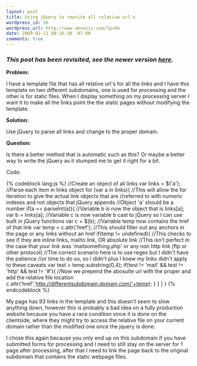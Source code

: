 ```yaml
--- 
layout: post
title: Using jQuery to rewrite all relative url's
wordpress_id: 56
wordpress_url: http://www.aknosis.com/?p=56
date: 2009-02-11 00:16:30 -07:00
comments: true
---
```

<h3><em>This post has been revisited, see the newer version <a title="Using jQuery to rewrite relative urls to absolute urls – [revisited]" href="http://aknosis.com/2011/07/17/using-jquery-to-rewrite-relative-urls-to-absolute-urls-revisited/">here</a>.</em></h3>
<strong>Problem:</strong>

I have a template file that has all relative url's for all the links and I have this template on two different subdomains, one is used for processing and the other is for static files.
When I display something on my processing server I want it to make all the links point the the static pages without modifying the template.

<strong>Solution:</strong>

Use jQuery to parse all links and change to the proper domain.

<strong>Question:</strong>

Is there a better method that is automatic such as this? Or maybe a better way to write the jQuery as it stumped me to get it right for a bit.

Code:
<!--more-->

{% codeblock lang:js %}
//Create an object of all links
var links = $('a');
//Parse each item in links object
for (var a in links){
//This will allow the for iteration to give the actual link objects that are
//referred to with numeric indexes and not objects that jQuery appends
//Object 'a' should be a number
	if(a == parseInt(a)){
		//Variable b is now the object that is links[a];
		var b = links[a];
		//Variable c is now variable b cast to jQuery so I can use built in jQuery functions
		var c = $(b);
		//Variable temp now contains the href of that link
		var temp = c.attr('href');
		//This should filter out any anchors in the page or any links without an href
		if(temp != undefined){
			//This checks to see if they are inline links, mailto link, OR absolute link
			//This isn't perfect in the case that your link was 'mailsomething.php' or any non http link (ftp or other protocol)
			//The correct scenario here is to use regex but I didn't have the patience
			//or time to do so, so I didn't plus I knew my links didn't apply to these caveats
			var test = temp.substring(0,4);
			if(test != 'mail' &amp;&amp; test != 'http' &amp;&amp; test != '#'){
				//Now we prepend the abosulte url with the proper and add the relative file location
				c.attr('href','http://differentsubdomain.domain.com/'+temp);
			}
		}
	}
}
{% endcodeblock %}

My page has 93 links in the template and this doesn't seem to slow anything down, however this is probably a bad idea on a fully production website because you have a race condition since it is done on the clientside, where they might try to access the relative file on your current domain rather than the modified one once the jquery is done.

I chose this again because you only end up on this subdomain if you have submitted forms for processing and I need to still stay on the server for 1 page after processing, after that I need to link the page back to the original subdomain that contains the static webpage files.
